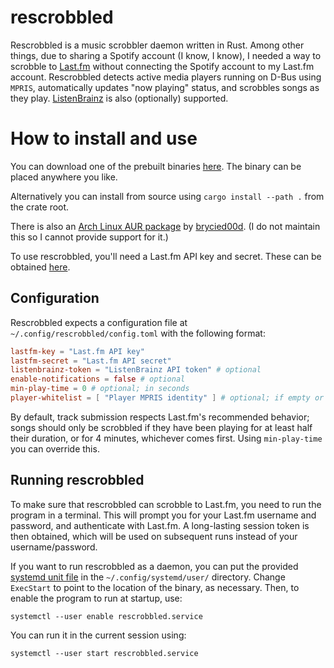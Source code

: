 # rescrobbled

Rescrobbled is a music scrobbler daemon written in Rust. Among other things, due to sharing a Spotify account (I know, I know), I needed a way to scrobble to [Last.fm](https://last.fm) without connecting the Spotify account to my Last.fm account. Rescrobbled detects active media players running on D-Bus using `MPRIS`, automatically updates "now playing" status, and scrobbles songs as they play. [ListenBrainz](https://listenbrainz.org) is also (optionally) supported.

# How to install and use

You can download one of the prebuilt binaries [here](https://github.com/InputUsername/rescrobbled/releases). The binary can be placed anywhere you like.

Alternatively you can install from source using `cargo install --path .` from the crate root.

There is also an [Arch Linux AUR package](https://aur.archlinux.org/packages/rescrobbled-git/) by [brycied00d](https://github.com/brycied00d). (I do not maintain this so I cannot provide support for it.)

To use rescrobbled, you'll need a Last.fm API key and secret. These can be obtained [here](https://www.last.fm/api/account/create).

## Configuration

Rescrobbled expects a configuration file at `~/.config/rescrobbled/config.toml` with the following format:
```toml
lastfm-key = "Last.fm API key"
lastfm-secret = "Last.fm API secret"
listenbrainz-token = "ListenBrainz API token" # optional
enable-notifications = false # optional
min-play-time = 0 # optional; in seconds
player-whitelist = [ "Player MPRIS identity" ] # optional; if empty or ommitted, will allow all players
```
By default, track submission respects Last.fm's recommended behavior; songs should only be scrobbled if they have been playing for at least half their duration, or for 4 minutes, whichever comes first. Using `min-play-time` you can override this.

## Running rescrobbled

To make sure that rescrobbled can scrobble to Last.fm, you need to run the program in a terminal. This will prompt you for your Last.fm username and password, and authenticate with Last.fm. A long-lasting session token is then obtained, which will be used on subsequent runs instead of your username/password.

If you want to run rescrobbled as a daemon, you can put the provided [systemd unit file](https://github.com/InputUsername/rescrobbled/blob/master/rescrobbled.service) in the `~/.config/systemd/user/` directory.
Change `ExecStart` to point to the location of the binary, as necessary. Then, to enable the program to run at startup, use:
```
systemctl --user enable rescrobbled.service
```
You can run it in the current session using:
```
systemctl --user start rescrobbled.service
```
